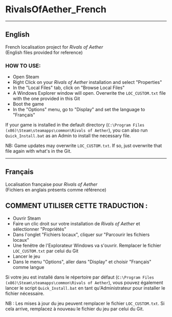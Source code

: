 # RivalsOfAether_French

***

## English

French localisation project for *Rivals of Aether*  
(English files provided for reference)

### HOW TO USE:
- Open Steam
- Right Click on your *Rivals of Aether* installation and select "Properties"
- In the "Local Files" tab, click on "Browse Local Files"
- A Windows Explorer window will open. Overwrite the `LOC_CUSTOM.txt` file with the one provided in this Git
- Boot the game
- In the "Options" menu, go to "Display" and set the language to "Français"

If your game is installed in the default directory (`C:\Program Files (x86)\Steam\steamapps\common\Rivals of Aether`), you can also run `Quick_Install.bat` as an Admin to install the necessary file.

NB: Game updates may overwrite `LOC_CUSTOM.txt`. If so, just overwrite that file again with what's in the Git.

***

## Français

Localisation française pour *Rivals of Aether*  
(Fichiers en anglais présents comme référence)

## COMMENT UTILISER CETTE TRADUCTION :
- Ouvrir Steam  
- Faire un clic droit sur votre installation de *Rivals of Aether* et sélectionner "Propriétés"
- Dans l'onglet "Fichiers locaux", cliquer sur "Parcourir les fichiers locaux"
- Une fenêtre de l'Explorateur Windows va s'ouvrir. Remplacer le fichier `LOC_CUSTOM.txt` par celui du Git
- Lancer le jeu
- Dans le menu "Options", aller dans "Display" et choisir "Français" comme langue

Si votre jeu est installé dans le répertoire par défaut (`C:\Program Files (x86)\Steam\steamapps\common\Rivals of Aether`), vous pouvez également lancer le script `Quick_Install.bat` en tant qu'Administrateur pour installer le fichier nécessaire.

NB : Les mises à jour du jeu peuvent remplacer le fichier `LOC_CUSTOM.txt`. Si cela arrive, remplacez à nouveau le fichier du jeu par celui du Git.